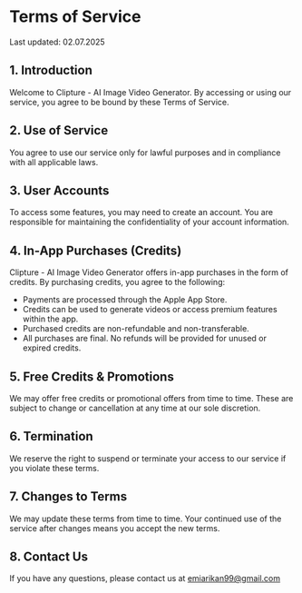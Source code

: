 # Terms of Service

Last updated: 02.07.2025

## 1. Introduction
Welcome to Clipture - AI Image Video Generator. By accessing or using our service, you agree to be bound by these Terms of Service.

## 2. Use of Service
You agree to use our service only for lawful purposes and in compliance with all applicable laws.

## 3. User Accounts
To access some features, you may need to create an account. You are responsible for maintaining the confidentiality of your account information.

## 4. In-App Purchases (Credits)
Clipture - AI Image Video Generator offers in-app purchases in the form of credits. By purchasing credits, you agree to the following:
- Payments are processed through the Apple App Store.
- Credits can be used to generate videos or access premium features within the app.
- Purchased credits are non-refundable and non-transferable.
- All purchases are final. No refunds will be provided for unused or expired credits.

## 5. Free Credits & Promotions
We may offer free credits or promotional offers from time to time. These are subject to change or cancellation at any time at our sole discretion.

## 6. Termination
We reserve the right to suspend or terminate your access to our service if you violate these terms.

## 7. Changes to Terms
We may update these terms from time to time. Your continued use of the service after changes means you accept the new terms.

## 8. Contact Us
If you have any questions, please contact us at emiarikan99@gmail.com 
